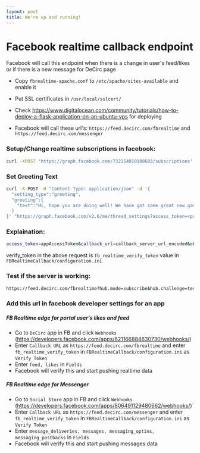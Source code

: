```yaml
---
layout: post
title: We're up and running!
---
```



# Facebook realtime callback endpoint

Facebook will call this endpoint when there is a change in user's feed/likes or if there is a new message for DeCirc page

- Copy `fbrealtime-apache.conf` to `/etc/apache/sites-available` and enable it

- Put SSL certificates in `/usr/local/sslcert/`

- Check https://www.digitalocean.com/community/tutorials/how-to-deploy-a-flask-application-on-an-ubuntu-vps for deploying

- Facebook will call these url's: `https://feed.decirc.com/fbrealtime` and `https://feed.decirc.com/messenger`


### Setup/Change realtime subscriptions in facebook:

```bash
curl -XPOST 'https://graph.facebook.com/732254010188683/subscriptions' -d 'access_token=732254010188683|liUKDnHIHjVmeg2ctKFVutScxqI&callback_url=http%3A//test.decirc.com%3A5000/fbrealtime&object=user&verify_token=8830413dee096b33785d502684a8875f&fields=feed,likes'
```

### Set Greeting Text

```bash
curl -X POST -H "Content-Type: application/json" -d '{
  "setting_type":"greeting",
  "greeting":{
    "text":"Hi, hope you are doing well! We have got some great new games, music and movies that you may like.  What can I get for you?"
  }
}' "https://graph.facebook.com/v2.6/me/thread_settings?access_token=<page_access_token>"
```

### Explaination: 

```bash
access_token=appAccessToken&callback_url=callback_server_url_encoded&object=user&verify_token=verify_token&fields=feed,likes
```

verify_token in the above request is `fb_realtime_verify_token` value in `FBRealtimeCallback/configuration.ini`

### Test if the server is working:

```bash
https://feed.decirc.com/fbrealtime?hub.mode=subscribe&hub.challenge=testing&hub.verify_token=8830413dee096b33785d502684a8875f
```

### Add this url in facebook developer settings for an app

##### FB Realtime edge for portal user's likes and feed

- Go to `DeCirc` app in FB and click `Webhooks` (https://developers.facebook.com/apps/621166884630730/webhooks/)
- Enter `Callback URL` as `https://feed.decirc.com/fbrealtime` and enter `fb_realtime_verify_token` in `FBRealtimeCallback/configuration.ini` as `Verify Token`
- Enter `feed, likes` in `Fields`
- Facebook will verify this and start pushing realtime data

##### FB Realtime edge for Messenger

- Go to `Social Store` app in FB and click `Webhooks` (https://developers.facebook.com/apps/806491129480662/webhooks/)`
- Enter `Callback URL` as `https://feed.decirc.com/messenger` and enter `fb_realtime_verify_token` in `FBRealtimeCallback/configuration.ini` as `Verify Token`
- Enter `message_deliveries, messages, messaging_optins, messaging_postbacks` in `Fields`
- Facebook will verify this and start pushing messages data
